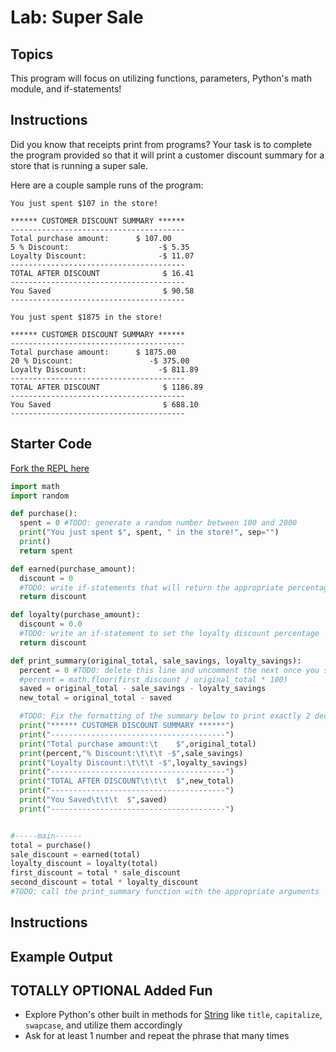 # Lab: Super Sale

## Topics
This program will focus on utilizing functions, parameters, Python's math module, and if-statements!

## Instructions
Did you know that receipts print from programs? Your task is to complete the program provided so that it will print a customer discount summary for a store that is running a super sale.

Here are a couple sample runs of the program:
```
You just spent $107 in the store!

****** CUSTOMER DISCOUNT SUMMARY ******
---------------------------------------
Total purchase amount:	    $ 107.00
5 % Discount:			         -$ 5.35
Loyalty Discount:			     -$ 11.07
---------------------------------------
TOTAL AFTER DISCOUNT			  $ 16.41
---------------------------------------
You Saved			              $ 90.58
---------------------------------------
```

```
You just spent $1875 in the store!

****** CUSTOMER DISCOUNT SUMMARY ******
---------------------------------------
Total purchase amount:	    $ 1875.00
20 % Discount:			       -$ 375.00
Loyalty Discount:			     -$ 811.89
---------------------------------------
TOTAL AFTER DISCOUNT			  $ 1186.89
---------------------------------------
You Saved			              $ 688.10
---------------------------------------
```

## Starter Code
[Fork the REPL here](https://repl.it/MgBr)

```python
import math
import random

def purchase():
  spent = 0 #TODO: generate a random number between 100 and 2000
  print("You just spent $", spent, " in the store!", sep="")
  print()
  return spent

def earned(purchase_amount):
  discount = 0
  #TODO: write if-statements that will return the appropriate percentage discount
  return discount

def loyalty(purchase_amount):
  discount = 0.0
  #TODO: write an if-statement to set the loyalty discount percentage
  return discount

def print_summary(original_total, sale_savings, loyalty_savings):
  percent = 0 #TODO: delete this line and uncomment the next once you start fixing this function
  #percent = math.floor(first_discount / original_total * 100)
  saved = original_total - sale_savings - loyalty_savings
  new_total = original_total - saved

  #TODO: Fix the formatting of the summary below to print exactly 2 decimal places for each number
  print("****** CUSTOMER DISCOUNT SUMMARY ******")
  print("---------------------------------------")
  print("Total purchase amount:\t    $",original_total)
  print(percent,"% Discount:\t\t\t -$",sale_savings)
  print("Loyalty Discount:\t\t\t -$",loyalty_savings)
  print("---------------------------------------")
  print("TOTAL AFTER DISCOUNT\t\t\t  $",new_total)
  print("---------------------------------------")
  print("You Saved\t\t\t  $",saved)
  print("---------------------------------------")


#-----main------
total = purchase()
sale_discount = earned(total)
loyalty_discount = loyalty(total)
first_discount = total * sale_discount
second_discount = total * loyalty_discount
#TODO: call the print_summary function with the appropriate arguments
```

## Instructions


## Example Output


## TOTALLY OPTIONAL Added Fun
- Explore Python's other built in methods for [String](https://docs.python.org/3.1/library/stdtypes.html?highlight=upper#string-methods) like `title`, `capitalize`, `swapcase`, and utilize them accordingly
- Ask for at least 1 number and repeat the phrase that many times
